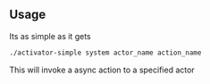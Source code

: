 ## Usage

Its as simple as it gets

```BASH
./activator-simple system actor_name action_name
```

This will invoke a async action to a specified actor